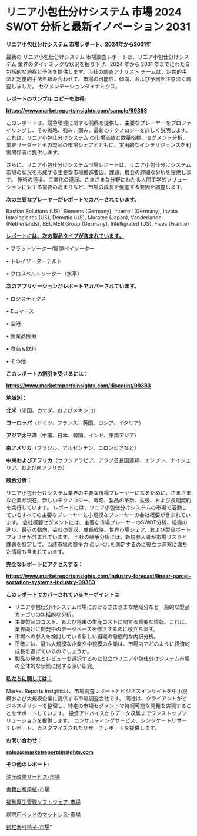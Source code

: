 # リニア小包仕分けシステム 市場 2024 SWOT 分析と最新イノベーション 2031

<strong>リニア小包仕分けシステム 市場レポート、2024年から2031年</strong>

最新の リニア小包仕分けシステム 市場調査レポートは、リニア小包仕分けシステム 業界のダイナミックな状況を掘り下げ、2024 年から 2031 年までにわたる包括的な洞察と予測を提供します。当社の調査アナリスト チームは、定性的手法と定量的手法を組み合わせて、市場の可能性、傾向、および予測を注意深く調査しました。 セグメンテーションダイナミクス。



<strong>レポートのサンプル コピーを取得:</strong> <a href=https://www.marketreportsinsights.com/sample/99383>

<strong><u>https://www.marketreportsinsights.com/sample/99383</u></strong></a>

このレポートは、競争環境に関する洞察を提供し、主要なプレーヤーをプロファイリングし、その戦略、強み、弱み、最新のテクノロジーを詳しく説明します。 これは、リニア小包仕分けシステム の市場価値と数量指標、セグメント分析、業界リーダーとその製品の市場シェアとともに、実用的なインテリジェンスを利害関係者に提供します。

さらに、リニア小包仕分けシステム市場レポートは、リニア小包仕分けシステム市場の状況を形成する主要な市場推進要因、課題、機会の詳細な分析を提供します。 技術の進歩、工業化の進展、さまざまな分野にわたる人間工学的ソリューションに対する需要の高まりなど、市場の成長を促進する要因を調査します。



<strong><u>次の主要なプレーヤーがレポートでカバーされています。</u></strong>

Bastian Solutions (US), Siemens (Germany), Interroll (Germany), Invata Intralogisitcs (US), Dematic (US), Muratec (Japan), Vanderlande (Netherlands), BEUMER Group (Germany), Intelligrated (US), Fives (France)



<strong><u><b>レポートには、次の製品タイプが含まれています。</b></u></strong>

• フラットソーター/爆弾ベイソーター

• トレイソーターチルト

• クロスベルトソーター（水平）



<strong><b>次のアプリケーションがレポートでカバーされています。</b></strong>

• ロジスティクス

•  Eコマース

• 空港

• 医薬品医療

• 食品＆飲料

• その他



<strong><b>このレポートの割引を受けるには：</b></strong><a href=https://www.marketreportsinsights.com/discount/99383>

<strong><u>https://www.marketreportsinsights.com/discount/99383</u></strong></a>



<strong>地域別：</strong>



<strong>北米</strong>（米国、カナダ、およびメキシコ）



<strong>ヨーロッパ</strong>（ドイツ、フランス、英国、ロシア、イタリア）



<strong>アジア太平洋</strong>（中国、日本、韓国、インド、東南アジア）



<strong>南アメリカ</strong>（ブラジル、アルゼンチン、コロンビアなど）



<strong>中東およびアフリカ</strong>（サウジアラビア、アラブ首長国連邦、エジプト、ナイジェリア、および南アフリカ）



<strong>競合分析：</strong>

リニア小包仕分けシステム業界の主要な市場プレーヤーになるために、さまざまな企業が現在、新しいテクノロジー、戦略、製品の革新、拡張、および長期契約を実行しています。 レポートには、リニア小包仕分けシステムの市場で活動しているすべての主要なプレーヤーと小規模なプレーヤーの会社概要が含まれています。 会社概要セグメントには、主要な市場プレーヤーのSWOT分析、組織の進歩、最近の動向、会社の買収、成長戦略、世界市場シェア、および製品ポートフォリオが含まれています。 当社の競争分析には、新規参入者が市場リスクと課題を特定して、当該市場の競争力 のレベルを測定するのに役立つ洞察に満ちた情報も含まれています。



<strong>完全なレポートにアクセスする</strong>：

<a href=https://www.marketreportsinsights.com/industry-forecast/linear-parcel-sortation-systems-industry-99383>

<strong><u>https://www.marketreportsinsights.com/industry-forecast/linear-parcel-sortation-systems-industry-99383</u></strong></a>



<strong><u><b>このレポートでカバーされているキーポイントは</b></u></strong>
<ul>
  <li>リニア小包仕分けシステム市場におけるさまざまな地域分布と一般的な製品カテゴリの包括的な分析。</li>
  <li>主要製品のコスト、および将来の生産コストに関する重要な情報。これは、業界向けに開発中のデータベースを修正するのに役立ちます。</li>
  <li>市場への参入を検討している新しい組織の徹底的な内訳分析。</li>
  <li>正確には、最も大規模な企業や中規模の企業は、市場内でどのように経済的成長を遂げているのでしょうか。</li>
  <li>製品の発売とレビューを選択するのに役立つリニア小包仕分けシステム市場の全体的な状態に関する深い研究。</li>
</ul>


<strong><u><b>私たちに関しては：</b></u></strong>

Market Reports Insightsは、市場調査レポートとビジネスインサイトを中小規模および大規模企業に提供する市場調査会社です。 同社は、クライアントがビジネスポリシーを整理し、特定の市場セグメントで持続可能な開発を実現することをサポートしています。 投資アドバイスからデータ収集までワンストップソリューションを提供します。 コンサルティングサービス、シンジケートリサーチレポート、カスタマイズされたリサーチレポートを提供します。



<strong><b>お問い合わせ</b></strong>：

<a href=mailto:sales@marketreportsinsights.com>

<strong><u>sales@marketreportsinsights.com</u></strong></a>



<strong>その他のレポート:</strong>

<a href=https://www.linkedin.com/pulse/油圧改修サービス-市場-2023-収益と成長ドライバー-2030-pr-news-hub-kv4af/>油圧改修サービス-市場</a>

<a href=https://www.linkedin.com/pulse/書籍出版用紙-市場-2023-収益と成長ドライバー-2030-data-dive-discoveries-24-analysis-wbfof/>書籍出版用紙-市場</a>

<a href=https://www.linkedin.com/pulse/福利厚生管理ソフトウェア-市場-2023-総合分析と事業成長戦略-2030-cp5of/>福利厚生管理ソフトウェア-市場</a>

<a href=https://www.linkedin.com/pulse/病院用ベッドのマットレス-市場-2023-swot-分析と最新イノベーション-dqjlf/>病院用ベッドのマットレス-市場</a>

<a href=https://www.linkedin.com/pulse/頸椎牽引椅子-市場-2023-総合分析と事業成長戦略-2030-consumer-connection-collective-360-83isf/>頸椎牽引椅子-市場</a>"
  
